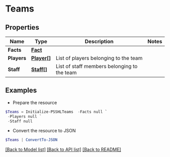 # Teams
## Properties

Name | Type | Description | Notes
------------ | ------------- | ------------- | -------------
**Facts** | [**Fact**](Fact.md) |  | 
**Players** | [**Player[]**](Player.md) | List of players belonging to the team | 
**Staff** | [**Staff[]**](Staff.md) | List of staff members belonging to the team | 

## Examples

- Prepare the resource
```powershell
$Teams = Initialize-PSSHLTeams  -Facts null `
 -Players null `
 -Staff null
```

- Convert the resource to JSON
```powershell
$Teams | ConvertTo-JSON
```

[[Back to Model list]](../README.md#documentation-for-models) [[Back to API list]](../README.md#documentation-for-api-endpoints) [[Back to README]](../README.md)

